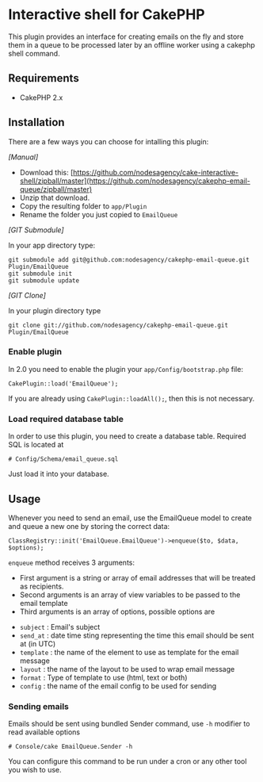# Interactive shell for CakePHP #

This plugin provides an interface for creating emails on the fly and
store them in a queue to be processed later by an offline worker using a
cakephp shell command.

## Requirements ##

* CakePHP 2.x

## Installation ##

There are a few ways you can choose for intalling this plugin:

_[Manual]_

* Download this: [https://github.com/nodesagency/cake-interactive-shell/zipball/master](https://github.com/nodesagency/cakephp-email-queue/zipball/master)
* Unzip that download.
* Copy the resulting folder to `app/Plugin`
* Rename the folder you just copied to `EmailQueue`

_[GIT Submodule]_

In your app directory type:

	git submodule add git@github.com:nodesagency/cakephp-email-queue.git Plugin/EmailQueue
	git submodule init
	git submodule update

_[GIT Clone]_

In your plugin directory type

	git clone git://github.com/nodesagency/cakephp-email-queue.git Plugin/EmailQueue

### Enable plugin

In 2.0 you need to enable the plugin your `app/Config/bootstrap.php` file:

    CakePlugin::load('EmailQueue');

If you are already using `CakePlugin::loadAll();`, then this is not necessary.

### Load required database table

In order to use this plugin, you need to create a database table.
Required SQL is located at

	# Config/Schema/email_queue.sql

Just load it into your database.

## Usage

Whenever you need to send an email, use the EmailQueue model to create
and queue a new one by storing the correct data:

	ClassRegistry::init('EmailQueue.EmailQueue')->enqueue($to, $data, $options);

`enqueue` method receives 3 arguments:

- First argument is a string or array of email addresses that will be treated as recipients.
- Second arguments is an array of view variables to be passed to the
  email template
- Third arguments is an array of options, possible options are
 * `subject` : Email's subject
 * `send_at` : date time sting representing the time this email should be sent at (in UTC)
 * `template` :  the name of the element to use as template for the email message
 * `layout` : the name of the layout to be used to wrap email message
 * `format` : Type of template to use (html, text or both)
 * `config` : the name of the email config to be used for sending

### Sending emails

Emails should be sent using bundled Sender command, use `-h` modifier to
read available options

	# Console/cake EmailQueue.Sender -h

You can configure this command to be run under a cron or any other tool
you wish to use.
